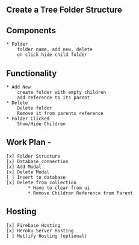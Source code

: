 ## Create a Tree Folder Structure

## Components

    * Folder
        folder name, add new, delete
        on click hide child folder

## Functionality

    * Add New
        create folder with empty children
        add reference to its parent
    * Delete
        Delete folder
        Remove it from parents reference
    * Folder Clicked
        Show/Hide Children

## Work Plan -

    [x] Folder Structure
    [x] Database connection
    [x] Add Modal
    [x] Delete Modal
    [ ] Insert to database
    [x] Delete from collection
            * Have to clear from ui
            * Remove Children Reference from Parent

## Hosting

    [x] Firebase Hosting
    [x] Heroku Server Hosting
    [ ] Netlify Hosting (optional)
